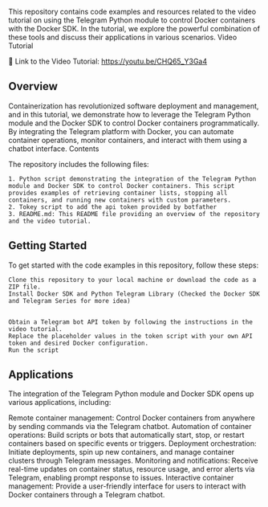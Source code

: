 This repository contains code examples and resources related to the video tutorial on using the Telegram Python module to control Docker containers with the Docker SDK. In the tutorial, we explore the powerful combination of these tools and discuss their applications in various scenarios.
Video Tutorial

🎥 Link to the Video Tutorial: https://youtu.be/CHQ65_Y3Ga4

## Overview

Containerization has revolutionized software deployment and management, and in this tutorial, we demonstrate how to leverage the Telegram Python module and the Docker SDK to control Docker containers programmatically. By integrating the Telegram platform with Docker, you can automate container operations, monitor containers, and interact with them using a chatbot interface.
Contents

The repository includes the following files:

    1. Python script demonstrating the integration of the Telegram Python module and Docker SDK to control Docker containers. This script provides examples of retrieving container lists, stopping all containers, and running new containers with custom parameters.
    2. Tokey script to add the api token provided by botfather
    3. README.md: This README file providing an overview of the repository and the video tutorial.

## Getting Started

To get started with the code examples in this repository, follow these steps:

    Clone this repository to your local machine or download the code as a ZIP file.
    Install Docker SDK and Python Telegram Library (Checked the Docker SDK and Telegram Series for more idea)


    Obtain a Telegram bot API token by following the instructions in the video tutorial.
    Replace the placeholder values in the token script with your own API token and desired Docker configuration.
    Run the script

## Applications

The integration of the Telegram Python module and Docker SDK opens up various applications, including:

Remote container management: Control Docker containers from anywhere by sending commands via the Telegram chatbot.
Automation of container operations: Build scripts or bots that automatically start, stop, or restart containers based on specific events or triggers.
Deployment orchestration: Initiate deployments, spin up new containers, and manage container clusters through Telegram messages.
Monitoring and notifications: Receive real-time updates on container status, resource usage, and error alerts via Telegram, enabling prompt response to issues.
Interactive container management: Provide a user-friendly interface for users to interact with Docker containers through a Telegram chatbot.
